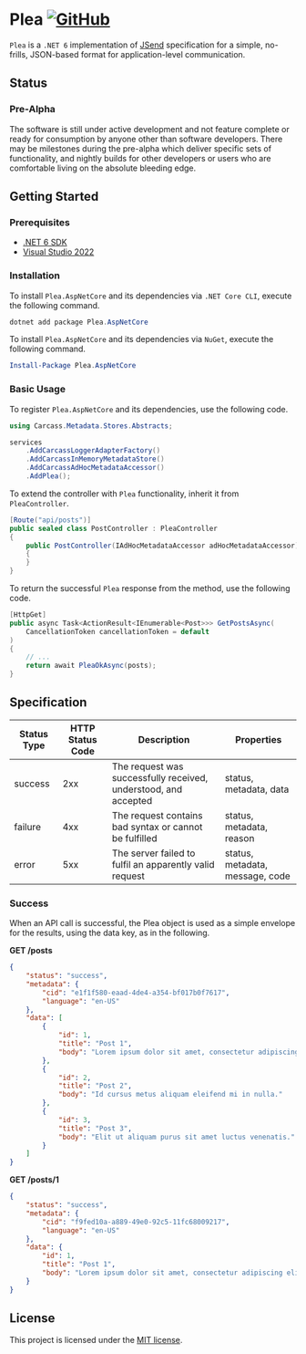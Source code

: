 ﻿# Plea [![GitHub](https://img.shields.io/github/license/kokhans/plea?style=flat-square)](LICENSE)

`Plea` is a `.NET 6` implementation of [JSend](https://github.com/omniti-labs/jsend) specification for a simple, no-frills, JSON-based format for application-level communication.

## Status

### Pre-Alpha

The software is still under active development and not feature complete or ready for consumption by anyone other than software developers. There may be milestones during the pre-alpha which deliver specific sets of functionality, and nightly builds for other developers or users who are comfortable living on the absolute bleeding edge.

## Getting Started

### Prerequisites

- [.NET 6 SDK](https://dotnet.microsoft.com/en-us/download/dotnet/6.0)
- [Visual Studio 2022](https://visualstudio.microsoft.com/vs/)

### Installation

To install `Plea.AspNetCore` and its dependencies via `.NET Core CLI`, execute the following command.

```powershell
dotnet add package Plea.AspNetCore
```

To install `Plea.AspNetCore` and its dependencies via `NuGet`, execute the following command.

```powershell
Install-Package Plea.AspNetCore
```

### Basic Usage

To register `Plea.AspNetCore` and its dependencies, use the following code.

```csharp
using Carcass.Metadata.Stores.Abstracts;

services
    .AddCarcassLoggerAdapterFactory()
    .AddCarcassInMemoryMetadataStore()
    .AddCarcassAdHocMetadataAccessor()
    .AddPlea();
```

To extend the controller with `Plea` functionality, inherit it from `PleaController`.

```csharp
[Route("api/posts")]
public sealed class PostController : PleaController
{
    public PostController(IAdHocMetadataAccessor adHocMetadataAccessor) : base(adHocMetadataAccessor)
    {
    }
}
```

To return the successful `Plea` response from the method, use the following code.

```csharp
[HttpGet]
public async Task<ActionResult<IEnumerable<Post>>> GetPostsAsync(
	CancellationToken cancellationToken = default
)
{
	// ...
	return await PleaOkAsync(posts);
}
```

## Specification

|Status Type|HTTP Status Code|Description|Properties|
|-|-|-|-|
|success|2xx|The request was successfully received, understood, and accepted|status, metadata, data|
|failure|4xx|The request contains bad syntax or cannot be fulfilled|status, metadata, reason|
|error|5xx|The server failed to fulfil an apparently valid request|status, metadata, message, code|

### Success

When an API call is successful, the Plea object is used as a simple envelope for the results, using the data key, as in the following.

**GET /posts**

```json
{
	"status": "success",
	"metadata": {
		"cid": "e1f1f580-eaad-4de4-a354-bf017b0f7617",
		"language": "en-US"
	},
	"data": [
		{
			"id": 1,
			"title": "Post 1",
			"body": "Lorem ipsum dolor sit amet, consectetur adipiscing elit, sed do eiusmod tempor incididunt ut labore et dolore magna aliqua."
		},
		{
			"id": 2,
			"title": "Post 2",
			"body": "Id cursus metus aliquam eleifend mi in nulla."
		},
		{
			"id": 3,
			"title": "Post 3",
			"body": "Elit ut aliquam purus sit amet luctus venenatis."
		}
	]
}
```

**GET /posts/1**

```json
{
	"status": "success",
	"metadata": {
		"cid": "f9fed10a-a889-49e0-92c5-11fc68009217",
		"language": "en-US"
	},
	"data": {
		"id": 1,
		"title": "Post 1",
		"body": "Lorem ipsum dolor sit amet, consectetur adipiscing elit, sed do eiusmod tempor incididunt ut labore et dolore magna aliqua."
	}
}
```

## License

This project is licensed under the [MIT license](LICENSE).